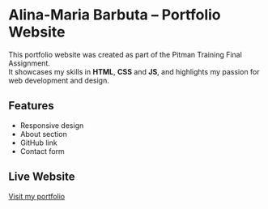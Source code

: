 # Alina-Maria Barbuta – Portfolio Website

This portfolio website was created as part of the Pitman Training Final Assignment.  
It showcases my skills in **HTML**, **CSS** and **JS**, and highlights my passion for web development and design.

## Features
- Responsive design
- About section
- GitHub link
- Contact form

## Live Website
[Visit my portfolio](https://alina91-star.github.io)
